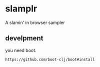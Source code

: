 # slamplr
A slamin' in browser sampler


## develpment

you need boot.

    https://github.com/boot-clj/boot#install
